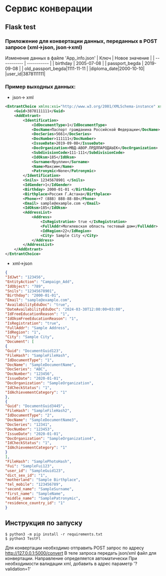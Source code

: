 # Сервис конверации
## Flask test
### Приложение для конвертации данных, переданных в POST запросе (xml->json, json->xml)

Изменение данных в файле 'App_info.json'
| Ключ | Новое значение |
| ----------- | ----------- |
| birthday   | 2005-07-08  |
| passport_begda    | 2019-09-08   |
|  old_passport_begda|1111-11-11 |
|diploma_date|2000-10-10|
|user_id|3878111111|

### Пример выходных данных:
- json-> xml
```xml
<EntrantChoice xmlns:xsi="http://www.w3.org/2001/XMLSchema-instance" xsi:noNamespaceSchemaLocation="example_schema.xsd">
    <Guid>3878111111</Guid>
    <AddEntrant>
        <Identification>
            <IdDocumentType>1</IdDocumentType>
            <DocName>Паспорт гражданина Российской Федерации</DocName>
            <DocSeries>5661</DocSeries>
            <DocNumber>111111</DocNumber>
            <IssueDate>2019-09-08</IssueDate>
            <DocOrganization>МВД-АВОР.ПРДЛПАРОДАЬЕК</DocOrganization>
            <SubdivisionCode>111-111</SubdivisionCode>
            <IdOksm>185</IdOksm>
            <Surname>Яруллин</Surname>
            <Name>Максим</Name>
            <Patronymic>None</Patronymic>
        </Identification>
        <Snils> 12345678901 </Snils>
        <IdGender>1</IdGender>
        <Birthday> 2000-01-01 </Birthday>
        <Birthplace>Россия Г.Астана</Birthplace>
        <Phone>+7 (888) 888-88-88</Phone>
        <Email> sample@example.com </Email>
        <IdOksm>185</IdOksm>
        <AddressList>
            <Address>
                <IsRegistration> true </IsRegistration>
                <FullAddr>Могилевская область тестовый дом</FullAddr>
                <IdRegion>22</IdRegion>
                <City> Sample City </City>
            </Address>
        </AddressList>
    </AddEntrant>
</EntrantChoice>
```

- xml->json
``` json
{
"IdJwt": "123456",
"EntityAction": "Campaign_Add",
"IdObject": "789",
"Snils": "12345678901",
"Birthday": "2000-01-01",
"Email": "sample@example.com",
"AvailabilityEduDoc": "true",
"DateAvailabilityEduDoc": "2024-03-30T12:00:00+03:00",
"IdFreeEducationReason": "1",
"IdOksmFreeEducationReason": "1",
"IsRegistration": "true",
"FullAddr": "Sample Address",
"IdRegion": "1",
"City": "Sample City",
"Document": [
{
"Guid": "DocumentGuid123",
"FileHash": "SampleFileHash",
"IdDocumentType": "1",
"DocName": "SampleDocumentName",
"DocSeries": "ABC",
"DocNumber": "123456",
"IssueDate": "2020-01-01",
"DocOrganization": "SampleOrganization",
"IdCheckStatus": "1",
"IdAchievementCategory": "1"
},
{
"Guid": "DocumentGuid3445",
"FileHash": "SampleFileHash2",
"IdDocumentType": "2",
"DocName": "SampleDocumentName3",
"DocSeries": "12341",
"DocNumber": "123453",
"IssueDate": "2020-01-01",
"DocOrganization": "SampleOrganization4",
"IdCheckStatus": "1",
"IdAchievementCategory": "1"
}
],
"FileHash": "SamplePhotoHash",
"Fui": "SampleFui123",
"user_id": "SampleGuid123",
"dict_sex_id": "1",
"motherland": "Sample Birthplace",
"tel_mobile": "123456789",
"second_name": "SampleSurname",
"first_name": "SampleName",
"middle_name": "SamplePatronymic",
"residence_country_id": "1"
}
```


## Инструкция по запуску
```
$ python3 -m pip install -r requirements.txt
$ python3 TestFl
```

Для конвертации необходимо отправить POST запрос по адресу http://127.0.0.1:5000/convert
В теле запроса передать json/xml файл для конвертации. Направление определяется автоматически
При необходимости валидации xml, добавить в адрес параметр '?validation=1'